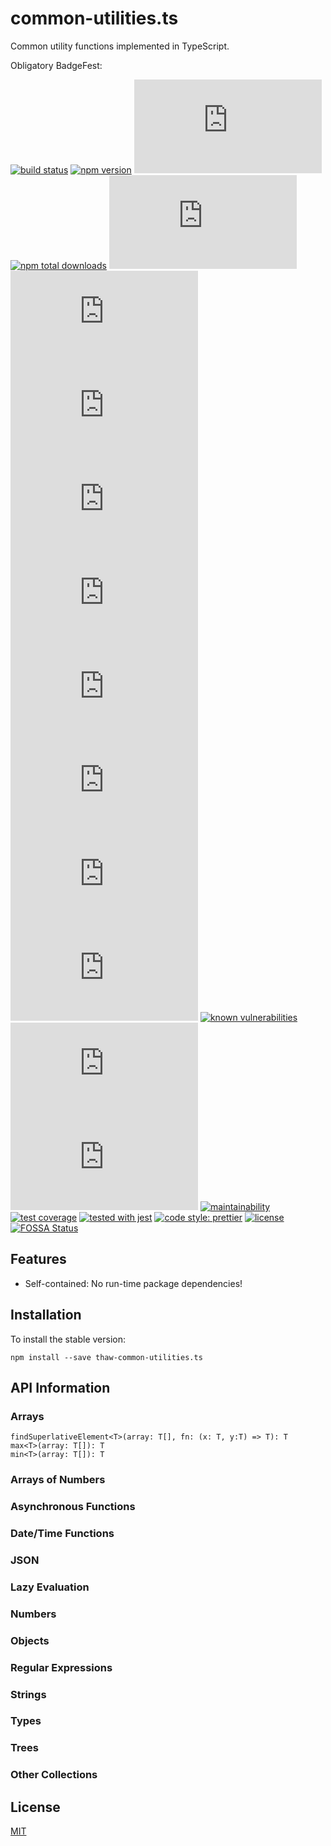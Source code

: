 # common-utilities.ts
Common utility functions implemented in TypeScript.

Obligatory BadgeFest:

[![build status][build-status-badge-image]][build-status-url]
[![npm version][npm-version-badge-image]][npm-version-url]
[![latest tag][latest-tag-badge-image]][latest-tag-url]
[![npm total downloads][npm-total-downloads-badge-image]][npm-total-downloads-url]
[![watchers][watchers-badge-image]][watchers-url]
[![stars][stars-badge-image]][stars-url]
[![forks][forks-badge-image]][forks-url]
[![repo dependents][repo-dependents-badge-image]][repo-dependents-url]
[![pkg dependents][pkg-dependents-badge-image]][pkg-dependents-url]
[![commits][commits-badge-image]][commits-url]
[![last commit][last-commit-badge-image]][last-commit-url]
[![types][types-badge-image]][types-url]
[![install size][install-size-badge-image]][install-size-url]
[![known vulnerabilities][known-vulnerabilities-badge-image]][known-vulnerabilities-url]
[![lines of code][lines-of-code-badge-image]][lines-of-code-url]
[![technical debt][technical-debt-badge-image]][technical-debt-url]
[![maintainability][maintainability-badge-image]][maintainability-url]
[![test coverage][test-coverage-badge-image]][test-coverage-url]
[![tested with jest][jest-badge-image]][jest-url]
[![code style: prettier][prettier-badge-image]][prettier-url]
[![license][license-badge-image]][license-url]
[![FOSSA Status][fossa-badge-image]][fossa-badge-url]

<!-- [![dependents](https://badgen.net/npm/dependents/thaw-common-utilities.ts)](https://badgen.net/npm/dependents/thaw-common-utilities.ts) -->

[build-status-badge-image]: https://secure.travis-ci.org/tom-weatherhead/common-utilities.ts.svg
[build-status-url]: https://travis-ci.org/tom-weatherhead/common-utilities.ts
[npm-version-badge-image]: https://img.shields.io/npm/v/thaw-common-utilities.ts.svg
[npm-version-url]: https://www.npmjs.com/package/thaw-common-utilities.ts
[latest-tag-badge-image]: https://badgen.net/github/tag/tom-weatherhead/common-utilities.ts
[latest-tag-url]: https://github.com/tom-weatherhead/common-utilities.ts/tags
[npm-total-downloads-badge-image]: https://img.shields.io/npm/dt/thaw-common-utilities.ts.svg
[npm-total-downloads-url]: https://www.npmjs.com/package/thaw-common-utilities.ts
[watchers-badge-image]: https://badgen.net/github/watchers/tom-weatherhead/common-utilities.ts
[watchers-url]: https://github.com/tom-weatherhead/common-utilities.ts/watchers
[stars-badge-image]: https://badgen.net/github/stars/tom-weatherhead/common-utilities.ts
[stars-url]: https://github.com/tom-weatherhead/common-utilities.ts/stargazers
[forks-badge-image]: https://badgen.net/github/forks/tom-weatherhead/common-utilities.ts
[forks-url]: https://github.com/tom-weatherhead/common-utilities.ts/network/members
[repo-dependents-badge-image]: https://badgen.net/github/dependents-repo/tom-weatherhead/common-utilities.ts
[repo-dependents-url]: https://badgen.net/github/dependents-repo/tom-weatherhead/common-utilities.ts
[pkg-dependents-badge-image]: https://badgen.net/github/dependents-pkg/tom-weatherhead/common-utilities.ts
[pkg-dependents-url]: https://badgen.net/github/dependents-pkg/tom-weatherhead/common-utilities.ts
[commits-badge-image]: https://badgen.net/github/commits/tom-weatherhead/common-utilities.ts
[commits-url]: https://github.com/tom-weatherhead/common-utilities.ts/commits/master
[last-commit-badge-image]: https://badgen.net/github/last-commit/tom-weatherhead/common-utilities.ts
[last-commit-url]: https://badgen.net/github/last-commit/tom-weatherhead/common-utilities.ts
[types-badge-image]: https://badgen.net/npm/types/thaw-common-utilities.ts
[types-url]: https://badgen.net/npm/types/thaw-common-utilities.ts
[install-size-badge-image]: https://badgen.net/packagephobia/install/thaw-common-utilities.ts
[install-size-url]: https://badgen.net/packagephobia/install/thaw-common-utilities.ts
[known-vulnerabilities-badge-image]: https://snyk.io/test/github/tom-weatherhead/common-utilities.ts/badge.svg?targetFile=package.json&package-lock.json
[known-vulnerabilities-url]: https://snyk.io/test/github/tom-weatherhead/common-utilities.ts?targetFile=package.json&package-lock.json
[lines-of-code-badge-image]: https://badgen.net/codeclimate/loc/tom-weatherhead/common-utilities.ts
[lines-of-code-url]: https://badgen.net/codeclimate/loc/tom-weatherhead/common-utilities.ts
[technical-debt-badge-image]: https://badgen.net/codeclimate/tech-debt/tom-weatherhead/common-utilities.ts
[technical-debt-url]: https://badgen.net/codeclimate/tech-debt/tom-weatherhead/common-utilities.ts
[maintainability-badge-image]: https://api.codeclimate.com/v1/badges/2a66d64a08223583a60d/maintainability
[maintainability-url]: https://codeclimate.com/github/tom-weatherhead/common-utilities.ts/maintainability
[test-coverage-badge-image]: https://api.codeclimate.com/v1/badges/2a66d64a08223583a60d/test_coverage
[test-coverage-url]: https://codeclimate.com/github/tom-weatherhead/common-utilities.ts/test_coverage
[jest-badge-image]: https://img.shields.io/badge/tested_with-jest-99424f.svg
[jest-url]: https://github.com/facebook/jest
[prettier-badge-image]: https://img.shields.io/badge/code_style-prettier-ff69b4.svg?style=flat-square
[prettier-url]: https://github.com/prettier/prettier
[license-badge-image]: https://img.shields.io/github/license/mashape/apistatus.svg
[license-url]: https://github.com/tom-weatherhead/thaw-macd/blob/master/LICENSE
[fossa-badge-image]: https://app.fossa.io/api/projects/git%2Bhttps%3A%2F%2Fgithub.com%2Fmoment%2Fmoment.svg?type=shield
[fossa-badge-url]: https://app.fossa.io/projects/git%2Bhttps%3A%2F%2Fgithub.com%2Fmoment%2Fmoment?ref=badge_shield

## Features

- Self-contained: No run-time package dependencies!

## Installation
To install the stable version:
```
npm install --save thaw-common-utilities.ts
```

## API Information

### Arrays
```
findSuperlativeElement<T>(array: T[], fn: (x: T, y:T) => T): T
max<T>(array: T[]): T
min<T>(array: T[]): T
```

### Arrays of Numbers

### Asynchronous Functions

### Date/Time Functions

### JSON

### Lazy Evaluation

### Numbers

### Objects

### Regular Expressions

### Strings

### Types

### Trees

### Other Collections

## License
[MIT](https://choosealicense.com/licenses/mit/)
